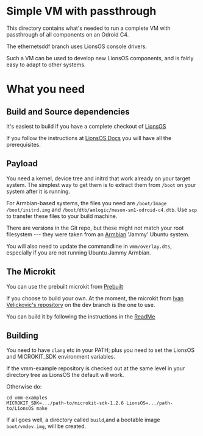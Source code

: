 <!--
     Copyright 2024, UNSW
     SPDX-License-Identifier: CC-BY-SA-4.0
-->

Simple VM with passthrough
================================

This directory contains what's needed to run a complete VM with
passthrough of all components on an Odroid C4.

The ethernetsddf branch uses LionsOS console drivers.

Such a VM can be used to develop new LionsOS components, and is fairly
easy to adapt to other systems.

What you need
================

Build and Source dependencies
-----------------------------

It's easiest to build if you have a complete checkout of
[LionsOS](https://github.com/au-ts/LionsOS)

If you follow the instructions at [LionsOS
Docs](https://lionsos.org/docs/kitty/building/) you will have all the
prerequisites.

Payload
-------

You need a kernel, device tree and initrd that work already on your
target system.  The simplest way to get them is to extract them from
`/boot` on your system after it is running.

For Armbian-based systems, the files you need are `/boot/Image`
`/boot/initrd.img` and `/boot/dtb/amlogic/meson-sm1-odroid-c4.dtb`.
Use `scp` to transfer these files to your build machine.

There are versions in the Git repo, but these might not match your
root filesystem --- they were taken from an [Armbian](https://github.com/armbian/community/releases/download/24.5.0-trunk.168/Armbian_community_24.5.0-trunk.168_Odroidc4_jammy_current_6.6.21_gnome_desktop.img.xz) 'Jammy' Ubuntu
system.

You will also need to update the commandline in `vmm/overlay.dts`,
especially if you are not running Ubuntu Jammy Armbian.

The Microkit
------------

You can use the prebuilt microkit from
[Prebuilt](https://trustworthy.systems/Downloads/microkit/microkit-sdk-dev-7c679ea-linux-x86-64.tar.gz)

If you choose to build your own.  At the moment, 
the microkit from [Ivan Velickovic's
repository](https://github.com/Ivan-Velickovic/microkit) on the dev
branch is the one to use.

You can build it by following
the instructions in the
[ReadMe](https://github.com/Ivan-Velickovic/microkit)

Building
--------

You need to have `clang` etc in your PATH; plus you
need to set the LionsOS and MICROKIT_SDK environment variables.

If the vmm-example repository is checked out at the same level in your
directory tree as LionsOS the default will work.

Otherwise do:
```
cd vmm-examples
MICROKIT_SDK=.../path-to/microkit-sdk-1.2.6 LionsOS=.../path-to/LionsOS make
```


If all goes well, a directory called `build`,and a
bootable image `boot/vmdev.img`, will be created.
